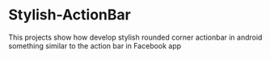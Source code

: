 Stylish-ActionBar
=================

This projects show how develop stylish rounded corner actionbar in android something similar to the action bar in Facebook app 
